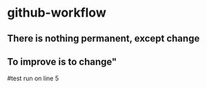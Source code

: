# github-workflow
## There is nothing permanent, except change

## To improve is to change"
#test run on line 5
